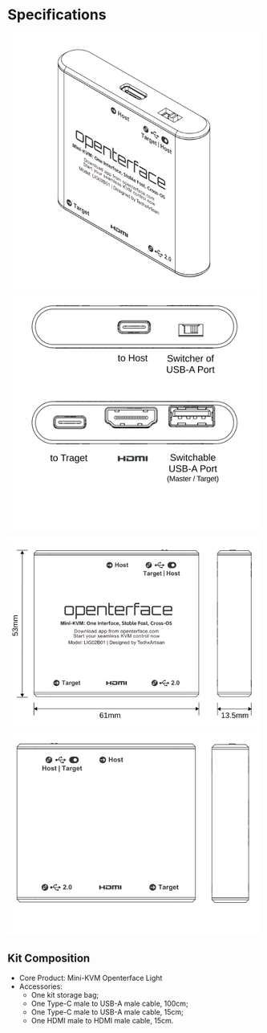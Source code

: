 # Specifications

![Type-C to Host](images/product/lig-side.svg)
![Type-C to Host](images/product/lig-top.svg)

![Type-C to Host](images/product/lig-front.svg)
![Type-C to Host](images/product/lig-back.svg)

## Kit Composition
* Core Product: Mini-KVM Openterface Light
* Accessories:
	+ One kit storage bag;
	+ One Type-C male to USB-A male cable, 100cm;
	+ One Type-C male to USB-A male cable, 15cm;
	+ One HDMI male to HDMI male cable, 15cm.